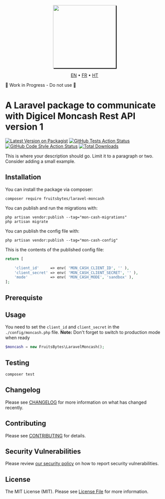 <p align="center">
<a href="https://www.digicelgroup.com/ht/en/moncash/business.html" target="_blank">
<img style="box-shadow: 2px 2px 1px #000000" src="https://www.digicelgroup.com/etc/designs/haiti-en-moncash/_jcr_content/global/headerLogo.asset.spool/MonCash_Logo-180-90-white.png" width="200"></a></p>

<p align="center">
    <a href="/README.md">EN</a> • <a href="/README.fr.md">FR</a> • <a href="/README.ht.md">HT</a>
</p>

🚧 Work in Progress - Do not use 🚧

# A Laravel package to communicate with Digicel Moncash Rest API version 1
[![Latest Version on Packagist](https://img.shields.io/packagist/v/fruitsbytes/laravel-moncash.svg?style=flat-square)](https://packagist.org/packages/fruitsbytes/laravel-moncash)
[![GitHub Tests Action Status](https://img.shields.io/github/workflow/status/fruitsbytes/laravel-moncash/run-tests?label=tests)](https://github.com/fruitsbytes/laravel-moncash/actions?query=workflow%3Arun-tests+branch%3Amain)
[![GitHub Code Style Action Status](https://img.shields.io/github/workflow/status/fruitsbytes/laravel-moncash/Check%20&%20fix%20styling?label=code%20style)](https://github.com/fruitsbytes/laravel-moncash/actions?query=workflow%3A"Check+%26+fix+styling"+branch%3Amain)
[![Total Downloads](https://img.shields.io/packagist/dt/fruitsbytes/laravel-moncash.svg?style=flat-square)](https://packagist.org/packages/fruitsbytes/laravel-moncash)

This is where your description should go. Limit it to a paragraph or two. Consider adding a small example.


## Installation

You can install the package via composer:

```shell
composer require fruitsbytes/laravel-moncash
```

You can publish and run the migrations with:

```shell
php artisan vendor:publish --tag="mon-cash-migrations"
php artisan migrate
```

You can publish the config file with:

```shell
php artisan vendor:publish --tag="mon-cash-config"
```

This is the contents of the published config file:

```php
return [

    'client_id'     => env( 'MON_CASH_CLIENT_ID', '' ),
    'client_secret' => env( 'MON_CASH_CLIENT_SECRET', '' ),
    'mode'          => env( 'MON_CASH_MODE', 'sandbox' ),
];

```

Prerequiste
-----



## Usage
You need to set the `client_id` and `client_secret` in the `./config/moncash.php` file.
<b>Note:</b> Don't forget to switch to production mode when ready


```php
$moncash = new FruitsBytes\LaravelMoncash();

```

## Testing

```bash
composer test
```

## Changelog

Please see [CHANGELOG](CHANGELOG.md) for more information on what has changed recently.

## Contributing

Please see [CONTRIBUTING](.github/CONTRIBUTING.md) for details.

## Security Vulnerabilities

Please review [our security policy](../../security/policy) on how to report security vulnerabilities.


## License

The MIT License (MIT). Please see [License File](LICENSE.md) for more information.
